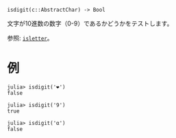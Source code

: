 ```
isdigit(c::AbstractChar) -> Bool
```

文字が10進数の数字（0-9）であるかどうかをテストします。

参照: [`isletter`](@ref)。

# 例

```jldoctest
julia> isdigit('❤')
false

julia> isdigit('9')
true

julia> isdigit('α')
false
```
